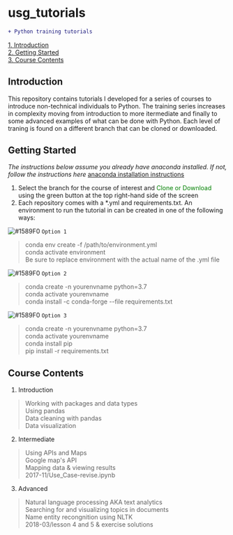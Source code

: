 # usg_tutorials
```diff
+ Python training tutorials
```
[1. Introduction](#Introduction) <br>
[2. Getting Started](#Getting-Started) <br>
[3. Course Contents](#Course-Contents) <br>

## Introduction
This repository contains tutorials I developed for a series of courses to introduce non-technical individuals to Python.  The training series increases in complexity moving from introduction to more itermediate and finally to some advanced examples of what can be done with Python.  Each level of traning is found on a different branch that can be cloned or downloaded.

## Getting Started
*The instructions below assume you already have anaconda installed.  If not, follow the instructions here* <a href="https://docs.anaconda.com/anaconda/install/">anaconda installation instructions</a>
1. Select the branch for the course of interest and <font color="green">Clone or Download</font> using the green button at the top right-hand side of the screen <br>
2. Each repository comes with a <span>&#42;</span>.yml and requirements.txt.  An environment to run the tutorial in can be created in one of the following ways:

![#1589F0](https://placehold.it/15/1589F0/000000?text=+) `Option 1`
<blockquote> 
    <p> 
        conda env create -f /path/to/environment.yml 
        <br>conda activate environment
        <br>Be sure to replace environment with the actual name of the .yml file
    </p> 
</blockquote>

![#1589F0](https://placehold.it/15/1589F0/000000?text=+) `Option 2`
<blockquote> 
    <p> 
        conda create -n yourenvname python=3.7
        <br>conda activate yourenvname
        <br>conda install -c conda-forge --file requirements.txt
    </p> 
</blockquote>

![#1589F0](https://placehold.it/15/1589F0/000000?text=+) `Option 3`
<blockquote> 
    <p> 
        conda create -n yourenvname python=3.7
        <br>conda activate yourenvname
        <br>conda install pip
        <br>pip install -r requirements.txt
    </p> 
</blockquote>

## Course Contents
1. Introduction
<blockquote> 
    <p> 
        Working with packages and data types 
        <br>Using pandas
        <br>Data cleaning with pandas
        <br>Data visualization
    </p> 
</blockquote>

2. Intermediate
<blockquote> 
    <p> 
        Using APIs and Maps
        <br>Google map's API
        <br>Mapping data & viewing results
        <br>2017-11/Use_Case-revise.ipynb
    </p> 
</blockquote>

3. Advanced
<blockquote> 
    <p> 
        Natural language processing AKA text analytics
        <br>Searching for and visualizing topics in documents
        <br>Name entity recongnition using NLTK
        <br>2018-03/lesson 4 and 5 & exercise solutions
    </p> 
</blockquote>


